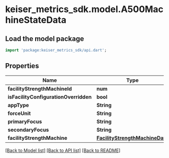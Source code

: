 # keiser_metrics_sdk.model.A500MachineStateData

## Load the model package
```dart
import 'package:keiser_metrics_sdk/api.dart';
```

## Properties
Name | Type | Description | Notes
------------ | ------------- | ------------- | -------------
**facilityStrengthMachineId** | **num** |  | 
**isFacilityConfigurationOverridden** | **bool** |  | 
**appType** | **String** |  | 
**forceUnit** | **String** |  | 
**primaryFocus** | **String** |  | 
**secondaryFocus** | **String** |  | 
**facilityStrengthMachine** | [**FacilityStrengthMachineData**](FacilityStrengthMachineData.md) |  | [optional] 

[[Back to Model list]](../README.md#documentation-for-models) [[Back to API list]](../README.md#documentation-for-api-endpoints) [[Back to README]](../README.md)


